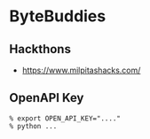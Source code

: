 # ByteBuddies

## Hackthons
* https://www.milpitashacks.com/

## OpenAPI Key
```
% export OPEN_API_KEY="...."
% python ...
```
